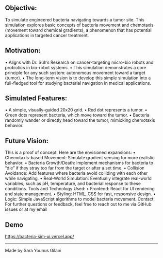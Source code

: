 ## Objective:
To simulate engineered bacteria navigating towards a tumor site. This simulation explores basic concepts of bacteria movement and chemotaxis (movement toward chemical gradients), a phenomenon that has potential applications in targeted cancer treatment.

## Motivation:
•	Aligns with Dr. Suh’s Research on cancer-targeting micro-bio robots and probiotics in bio-robot systems.
•	This simulation demonstrates a core principle for any such system: autonomous movement toward a target (tumor).
•	The long-term vision is to develop this simple simulation into a full-fledged tool for studying bacterial navigation in medical applications.

## Simulated Features:
•	A simple, visually-guided 20x20 grid.
•	Red dot represents a tumor.
•	Green dots represent bacteria, which move toward the tumor.
•	Bacteria randomly wander or directly head toward the tumor, mimicking chemotaxis behavior.

## Future Vision:
This is a proof of concept. Here are the envisioned expansions:
•	Chemotaxis-based Movement: Simulate gradient sensing for more realistic behavior.
•	Bacteria Growth/Death: Implement mechanisms for bacteria to “die” if they stray too far from the target or after a set time.
•	Collision Avoidance: Add features where bacteria avoid colliding with each other while navigating.
•	Real-World Simulation: Eventually integrate real-world variables, such as pH, temperature, and bacterial response to these conditions.
Tools and Technology Used:
•	Frontend: React for UI rendering and state management.
•	Styling: HTML, CSS for fast, responsive design.
•	Logic: Simple JavaScript algorithms to model bacteria movement.
Contact:
For further questions or feedback, feel free to reach out to me via GitHub issues or at my email

## Demo
https://bacteria-sim-ui.vercel.app/ 

---
Made by Sara Younus Gilani
